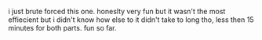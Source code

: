 i just brute forced this one.
honeslty very fun but it wasn't the most effiecient but i didn't know how else to it
didn't take to long tho, less then 15 minutes for both parts. fun so far.